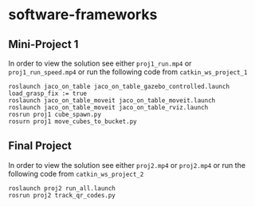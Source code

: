 # software-frameworks

## Mini-Project 1

In order to view the solution see either `proj1_run.mp4` or `proj1_run_speed.mp4` or run the following code from `catkin_ws_project_1`
```
roslaunch jaco_on_table jaco_on_table_gazebo_controlled.launch load_grasp_fix := true
roslaunch jaco_on_table_moveit jaco_on_table_moveit.launch
roslaunch jaco_on_table_moveit jaco_on_table_rviz.launch
rosrun proj1 cube_spawn.py
rosurn proj1 move_cubes_to_bucket.py
``` 

## Final Project

In order to view the solution see either `proj2.mp4` or `proj2.mp4` or run the following code from `catkin_ws_project_2`
```
roslaunch proj2 run_all.launch
rosrun proj2 track_qr_codes.py
``` 
